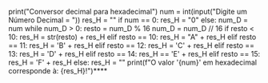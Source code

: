 print("Conversor decimal para hexadecimal") num = int(input("Digite um Número Decimal = ")) res_H = ""
if num == 0: 
res_H = "0"
else: 
num_D = num
while num_D > 0:
resto = num_D % 16
num_D = num_D // 16 
if resto < 10:
res_H = str(resto) + res_H
elif resto == 10:
res_H = "A" + res_H
elif resto == 11:
res_H = 'B' + res_H
elif resto == 12: res_H =
'C' + res_H elif resto == 13: res_H = 'D' + res_H
elif resto == 14: res_H == 'E' + res_H
elif resto == 15: res_H = 'F' + res_H 
else: res_H = "" print(f"O valor '{num}' em hexadecimal corresponde à: {res_H}!")****
